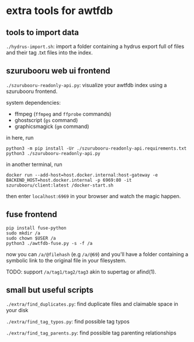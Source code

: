 # extra tools for awtfdb

## tools to import data

`./hydrus-import.sh`: import a folder containing a hydrus export full of files
and their tag .txt files into the index.

## szurubooru web ui frontend

`./szurubooru-readonly-api.py`: visualize your awtfdb index using a szurubooru
frontend.

system dependencies:

- ffmpeg (`ffmpeg` and `ffprobe` commands)
- ghostscript (`gs` command)
- graphicsmagick (`gm` command)

in here, run

```
python3 -m pip install -Ur ./szurubooru-readonly-api.requirements.txt
python3 ./szurubooru-readonly-api.py
```

in another terminal, run

```
docker run --add-host=host.docker.internal:host-gateway -e BACKEND_HOST=host.docker.internal -p 6969:80 -it szurubooru/client:latest /docker-start.sh
```

then enter `localhost:6969` in your browser and watch the magic happen.

## fuse frontend

```
pip install fuse-python
sudo mkdir /a
sudo chown $USER /a
python3 ./awtfdb-fuse.py -s -f /a
```

now you can `/a/@filehash` (e.g `/a/@69`) and you'll have a folder
containing a symbolic link to the original file in your filesystem.

TODO: support `/a/tag1/tag2/tag3` akin to supertag or afind(1).

## small but useful scripts

`./extra/find_duplicates.py`: find duplicate files and claimable space in your disk

`./extra/find_tag_typos.py`: find possible tag typos

`./extra/find_tag_parents.py`: find possible tag parenting relationships
